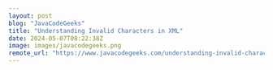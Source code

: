 ```yaml
---
layout: post
blog: "JavaCodeGeeks"
title: "Understanding Invalid Characters in XML"
date: 2024-05-07T08:22:38Z
image: images/javacodegeeks.png
remote_url: "https://www.javacodegeeks.com/understanding-invalid-characters-in-xml.html"
---
```


